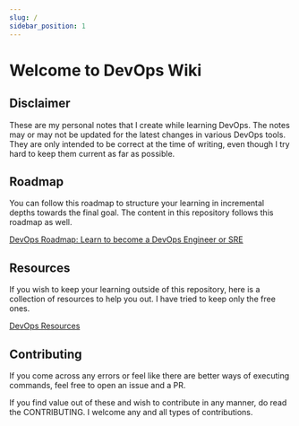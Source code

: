```yaml
---
slug: /
sidebar_position: 1
---
```


# Welcome to DevOps Wiki

## Disclaimer

These are my personal notes that I create while learning DevOps. The notes may or may not be updated for the latest changes in various DevOps tools. They are only intended to be correct at the time of writing, even though I try hard to keep them current as far as possible.

## Roadmap

You can follow this roadmap to structure your learning in incremental depths towards the final goal. The content in this repository follows this roadmap as well.

[DevOps Roadmap: Learn to become a DevOps Engineer or SRE](https://roadmap.sh/devops)

## Resources

If you wish to keep your learning outside of this repository, here is a collection of resources to help you out. I have tried to keep only the free ones.

[DevOps Resources](/devops-resources.md)

## Contributing

If you come across any errors or feel like there are better ways of executing commands, feel free to open an issue and a PR.

If you find value out of these and wish to contribute in any manner, do read the CONTRIBUTING. I welcome any and all types of contributions.
